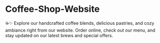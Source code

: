 # Coffee-Shop-Website
☕✨ Explore our handcrafted coffee blends, delicious pastries, and cozy ambiance right from our website. Order online, check out our menu, and stay updated on our latest brews and special offers. 

